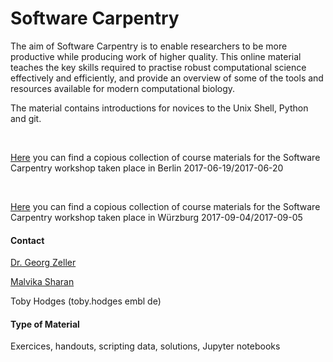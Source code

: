 # Software Carpentry
The aim of Software Carpentry is to enable researchers to be more productive while
producing work of higher quality. This online material teaches the key skills
required to practise robust computational science effectively and efficiently, and
provide an overview of some of the tools and resources available for modern
computational biology.<br/>

The material contains introductions for novices to the Unix Shell, Python and git.<br/>

<br/>

[Here](https://github.com/malvikasharan/2017-06-19-Software_Carpentry_Berlin) you can find a copious collection of course materials for the Software Carpentry workshop taken place in Berlin 2017-06-19/2017-06-20<br/>

<br/>

[Here](https://github.com/malvikasharan/2017-06-19-Software_Carpentry_Berlin) you can find a copious collection of course materials for the Software Carpentry workshop taken place in Würzburg 2017-09-04/2017-09-05

#### Contact
[Dr. Georg Zeller](http://congo.embl.de/hd-hub/dr-georg-zeller/)<br/>

[Malvika Sharan](http://congo.embl.de/hd-hub/malvika-sharan/)<br/>

Toby Hodges (toby.hodges <at> embl <dot> de)

#### Type of Material
Exercices, handouts, scripting data, solutions, Jupyter notebooks

